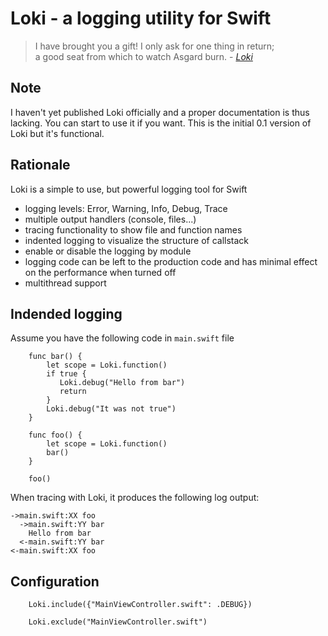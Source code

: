 # Loki - a logging utility for Swift

> I have brought you a gift! I only ask for one thing in return;  
> a good seat from which to watch Asgard burn. - *[Loki](http://www.imdb.com/character/ch0039559/quotes)*

## Note

I haven't yet published Loki officially and a proper documentation is thus lacking.
You can start to use it if you want. This is the initial 0.1 version of Loki but
it's functional.

## Rationale


Loki is a simple to use, but powerful logging tool for Swift

- logging levels: Error, Warning, Info, Debug, Trace
- multiple output handlers (console, files...)
- tracing functionality to show file and function names
- indented logging to visualize the structure of callstack
- enable or disable the logging by module
- logging code can be left to the production code and has minimal effect on the performance when turned off
- multithread support

## Indended logging 

Assume you have the following code in `main.swift` file

```
    func bar() {
        let scope = Loki.function()
        if true {
           Loki.debug("Hello from bar")
           return
        }
        Loki.debug("It was not true")
    }
        
    func foo() {
        let scope = Loki.function()
        bar()
    }

    foo()
```

When tracing with Loki, it produces the following log output:

```
->main.swift:XX foo
  ->main.swift:YY bar
    Hello from bar
  <-main.swift:YY bar
<-main.swift:XX foo
```
    
## Configuration

```
    Loki.include({"MainViewController.swift": .DEBUG})
```

```
    Loki.exclude("MainViewController.swift")
```

